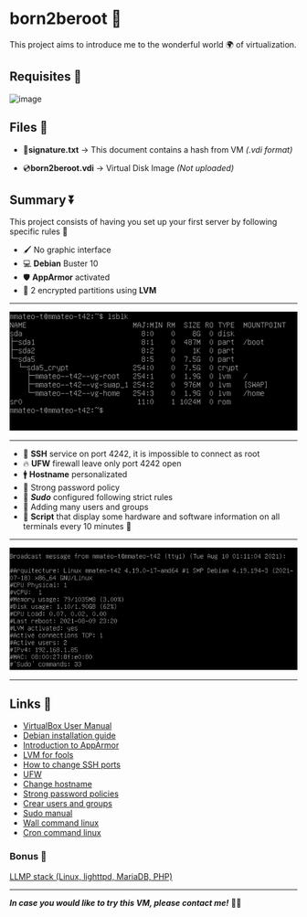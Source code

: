 # born2beroot 👶

This project aims to introduce me to the wonderful world 🌍 of virtualization.

## Requisites 📑

![image](https://user-images.githubusercontent.com/52896719/128854847-b51e2052-17cb-40ff-ba7a-7355eb441fca.png)

## Files 📁
- 📝**signature.txt** -> This document contains a hash from VM *(.vdi format)*

- 💿**born2beroot.vdi** -> Virtual Disk Image *(Not uploaded)*

## Summary ⏬

This project consists of having you set up your first server by following specific rules 🔽

- 🖌️ No graphic interface 
- 💻 **Debian** Buster 10 
- 🛡️ **AppArmor** activated
- 🔐 2 encrypted partitions using **LVM**
___
![Console Snapshot](snapshots/vbox_snap1)
___
- 🔏 **SSH** service on port 4242, it is impossible to connect as root
- 🔥 **UFW** firewall leave only port 4242 open
- 🚹 **Hostname** personalizated
- 🛑 Strong password policy
- 🦸 ***Sudo*** configured following strict rules
- 👫 Adding many users and groups
- 📄 **Script** that display some hardware and software information on all terminals every 10 minutes 🔽
___
![Script](snapshots/vbox_snap2.png)
___
## Links 🔗
- [VirtualBox User Manual](https://www.virtualbox.org/manual/UserManual.html)
- [Debian installation guide](https://www.debian.org/releases/jessie/i386/index.html.es)
- [Introduction to AppArmor](https://debian-handbook.info/browse/es-ES/stable/sect.apparmor.html)
- [LVM for fools](https://blog.inittab.org/administracion-sistemas/lvm-para-torpes-i/)
- [How to change SSH ports](https://www.cyberciti.biz/faq/howto-change-ssh-port-on-linux-or-unix-server/)
- [UFW](https://www.swhosting.com/es/comunidad/manual/que-es-el-firewall-ufw-y-como-configurarlo-en-linux)
- [Change hostname](https://www.cyberciti.biz/faq/how-to-change-hostname-on-debian-10-linux/)
- [Strong password policies](https://ostechnix.com/force-users-use-strong-passwords-debian-ubuntu/)
- [Crear users and groups](https://www.techrepublic.com/article/how-to-create-users-and-groups-in-linux-from-the-command-line/)
- [Sudo manual](https://www.linuxtotal.com.mx/index.php?cont=info_admon_014)
- [Wall command linux](https://linuxize.com/post/wall-command-in-linux/)
- [Cron command linux](https://www.redeszone.net/2017/01/09/utilizar-cron-crontab-linux-programar-tareas/)

### Bonus 🎀
[LLMP stack (Linux, lighttpd, MariaDB, PHP)](https://www.osradar.com/install-wordpress-with-lighttpd-debian-10/)

___

***In case you would like to try this VM, please contact me!*** 🙆‍♂️
